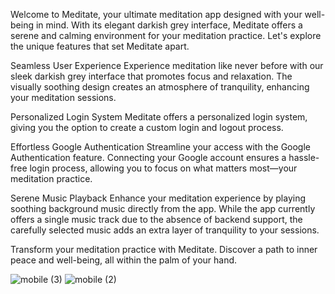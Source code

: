 Welcome to Meditate, your ultimate meditation app designed with your well-being in mind. With its elegant darkish grey interface, Meditate offers a serene and calming environment for your meditation practice. Let's explore the unique features that set Meditate apart.

Seamless User Experience
Experience meditation like never before with our sleek darkish grey interface that promotes focus and relaxation. The visually soothing design creates an atmosphere of tranquility, enhancing your meditation sessions.

Personalized Login System
Meditate offers a personalized login system, giving you the option to create a custom login and logout process.

Effortless Google Authentication
Streamline your access with the Google Authentication feature. Connecting your Google account ensures a hassle-free login process, allowing you to focus on what matters most—your meditation practice.

Serene Music Playback
Enhance your meditation experience by playing soothing background music directly from the app. While the app currently offers a single music track due to the absence of backend support, the carefully selected music adds an extra layer of tranquility to your sessions.


Transform your meditation practice with Meditate. Discover a path to inner peace and well-being, all within the palm of your hand.





![mobile (3)](https://github.com/CreatorXperience/Mobile-mediatationApp/assets/124584716/9dcec57d-73cc-433d-bc40-cc73d0bb5fcd)
![mobile (2)](https://github.com/CreatorXperience/Mobile-mediatationApp/assets/124584716/2c4f1e99-8880-4ba1-b311-0afb0eac621e)
